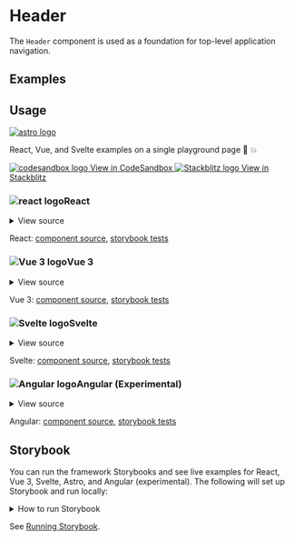 # Header

The `Header` component is used as a foundation for top-level application navigation.

<div class="mbs24"></div>

## Examples

<div class="mbe24"></div>

<HeaderExamples />

<script setup>
import HeaderExamples from '../../components/HeaderExamples.vue'
import { Alert } from "agnostic-vue";
</script>

<div class="mbe32"></div>

## Usage

<div class="flex items-center mbs40 mbe24">
  <a href="https://astro.build/" class="astro-logo-usage-wrap" target="_blank"><img class="astro-logo-usage" src="/images/astro-logo-light.svg" alt="astro logo"></a>
  <p class="mis16">React, Vue, and Svelte examples on a single playground page 🚀 💥</p>
</div>
<div class="playgrounds flex mbe32">
  <a class="btn btn-rounded" style="background-color: var(--agnostic-dark); color: var(--agnostic-light)" href="https://codesandbox.io/s/github/AgnosticUI/agnosticui/tree/master/playgrounds/Header?file=/README.md" target="_blank">
    <img src="/images/codesandbox.svg" alt="codesandbox logo" class="mie8"> View in CodeSandbox
  </a>
  <a class="btn btn-rounded" style="background-color: var(--agnostic-primary); color: var(--agnostic-light)" href="https://stackblitz.com/github/AgnosticUI/agnosticui/tree/master/playgrounds/Header?file=/README.md" target="_blank">
    <img src="/images/stackblitz.svg" alt="Stackblitz logo" class="mie4"> View in Stackblitz
  </a>
</div>

<div class="flex">
  <h3 id="react" tabindex="-1">
    <img src="/images/React-icon.svg" alt="react logo">React
  </h3>
</div>

<details class="disclose disclose-bordered">
<summary class="disclose-title">View source</summary>

```jsx
import "agnostic-react/dist/common.min.css";
import "agnostic-react/dist/esm/index.css";
import { Header, HeaderNav, HeaderNavItem } from "agnostic-react";
export const YourComponent = () => (
  <>
    <Header>
      <>
        <a href="https://web.dev/">web.dev</a>
        <HeaderNav>
          <HeaderNavItem>
            <a href="https://css-tricks.com/">CSS-Tricks</a>
          </HeaderNavItem>
          <HeaderNavItem>
            <a href="https://developer.mozilla.org/en-US/">MDN</a>
          </HeaderNavItem>
        </HeaderNav>
        <a href="https://www.freecodecamp.org/">freeCodeCamp</a>
      </>
    </Header>
    <h3 class="mbs40 mbe12">Header content justify left</h3>
    <p class="mbe24">Pass in <code>isHeaderContentStart</code> and apply a global CSS class with
      <code>flex-grow: 0</code> on mobile (so it will stack as column), and <code>flex-grow: 1</code>
      at a breakpoint of your choosing to push other content over. Inspect <code>.header-flex-fill</code>
      in devtools to see an example.
    </p>
    <Header isHeaderContentStart>
      <>
        <a href="https://web.dev/">web.dev</a>
        <HeaderNav css="header-flex-fill">
          <HeaderNavItem>
            <a href="https://css-tricks.com/">CSS-Tricks</a>
          </HeaderNavItem>
          <HeaderNavItem>
            <a href="https://developer.mozilla.org/en-US/">MDN</a>
          </HeaderNavItem>
        </HeaderNav>
        <a href="https://www.freecodecamp.org/">freeCodeCamp</a>
      </>
    </Header>
    <h3 class="mbs40 mbe12">Header content justify right</h3>
    <p class="mbe24">Pass in <code>isHeaderContentEnd</code> and apply
      <code>flex-fill</code> to the <code>logoleft</code> content so grows (pushes content over).
    </p>
    <Header isHeaderContentEnd>
      <>
        <a class="flex-fill" href="https://web.dev/">web.dev</a>
        <HeaderNav css="header-mbe16">
          <HeaderNavItem>
            <a href="https://css-tricks.com/">CSS-Tricks</a>
          </HeaderNavItem>
          <HeaderNavItem>
            <a href="https://developer.mozilla.org/en-US/">MDN</a>
          </HeaderNavItem>
        </HeaderNav>
        <a href="https://www.freecodecamp.org/">freeCodeCamp</a>
      </>
    </Header>
  </>
)
```
</details>

React: [component source](https://github.com/AgnosticUI/agnosticui/blob/master/agnostic-react/src/Header.tsx), [storybook tests](https://github.com/AgnosticUI/agnosticui/blob/master/agnostic-react/src/stories/Header.stories.tsx)

<div class="mbe32"></div>

<div class="flex">
  <h3 id="vue-3" tabindex="-1">
    <img src="/images/Vue-icon.svg" alt="Vue 3 logo">Vue 3
  </h3>
</div>

<details class="disclose disclose-bordered">
<summary class="disclose-title">View source</summary>

```vue
<script setup>
// Import AgnosticUI global common & component CSS
import "agnostic-vue/dist/common.min.css";
import "agnostic-vue/dist/index.css";
import { Header, HeaderNav, HeaderNavItem } from "agnostic-vue";
</script>
<template>
  <h3 class="mbe12">Header defaults to space between</h3>
  <Header>
    <template v-slot:logoleft>
      <a href="https://web.dev/">web.dev</a>
    </template>
    <template v-slot:headernav>
      <HeaderNav>
        <HeaderNavItem>
          <a href="https://css-tricks.com/">CSS-Tricks</a>
        </HeaderNavItem>
        <HeaderNavItem>
          <a href="https://developer.mozilla.org/en-US/">MDN</a>
        </HeaderNavItem>
      </HeaderNav>
    </template>
    <template v-slot:logoright>
      <a href="https://www.freecodecamp.org/">freeCodeCamp</a>
    </template>
  </Header>
  <h3 class="mbe12">Header content justify left</h3>
  <p class="mbe16">Pass in <code>isHeaderContentStart</code> and apply a global CSS class with
    <code>flex-grow: 0</code> on mobile (so it will stack as column), and <code>flex-grow: 1</code>
    at a breakpoint of your choosing to push other content over. Inspect <code>.header-flex-fill</code>
    in devtools to see an example.
  </p>
  <Header isHeaderContentStart>
    <template v-slot:logoleft>
      <a href="https://web.dev/">web.dev</a>
    </template>
    <template v-slot:headernav>
      <HeaderNav css="header-flex-fill">
        <HeaderNavItem>
          <a href="https://css-tricks.com/">CSS-Tricks</a>
        </HeaderNavItem>
        <HeaderNavItem>
          <a href="https://developer.mozilla.org/en-US/">MDN</a>
        </HeaderNavItem>
      </HeaderNav>
    </template>
    <template v-slot:logoright>
      <a href="https://www.freecodecamp.org/">freeCodeCamp</a>
    </template>
  </Header>
  <h3 class="mbe12">Header content justify right</h3>
  <p class="mbe16">Pass in <code>isHeaderContentEnd</code> and apply
    <code>flex-fill</code> to the <code>logoleft</code> content so grows (pushes content over).
  </p>
  <Header isHeaderContentEnd>
    <template v-slot:logoleft>
      <a
        class="flex-fill"
        href="https://web.dev/"
      >web.dev</a>
    </template>
    <template v-slot:headernav>
      <HeaderNav css="header-mbe16">
        <HeaderNavItem>
          <a href="https://css-tricks.com/">CSS-Tricks</a>
        </HeaderNavItem>
        <HeaderNavItem>
          <a href="https://developer.mozilla.org/en-US/">MDN</a>
        </HeaderNavItem>
      </HeaderNav>
    </template>
    <template v-slot:logoright>
      <a href="https://www.freecodecamp.org/">freeCodeCamp</a>
    </template>
  </Header> 
</template>
```
</details>

Vue 3: [component source](https://github.com/AgnosticUI/agnosticui/blob/master/agnostic-vue/src/components/Header.vue), [storybook tests](https://github.com/AgnosticUI/agnosticui/blob/master/agnostic-vue/src/stories/Header.stories.js)

<div class="mbe24"></div>

<div class="flex">
  <h3 id="svelte" tabindex="-1">
    <img src="/images/Svelte-icon.svg" alt="Svelte logo">Svelte
  </h3>
</div>

<details class="disclose disclose-bordered">
<summary class="disclose-title">View source</summary>

```html
<script>
  import 'agnostic-svelte/css/common.min.css';
	import {
		Header,
		HeaderNav,
		HeaderNavItem,
	} from 'agnostic-svelte';
</script>
<div class="container">
	<Header>
		<div slot="logoleft">logo left</div>
		<HeaderNav css="nav-overrides">
			<HeaderNavItem><a href="#home">Home</a></HeaderNavItem>
			<HeaderNavItem><a href="#products">Products</a></HeaderNavItem>
			<HeaderNavItem><a href="#services">Services</a></HeaderNavItem>
			<HeaderNavItem><a href="#about">About</a></HeaderNavItem>
		</HeaderNav>
		<div slot="logoright">logo right</div>
	</Header>
</div>
<div class="container">
  <h3 class="mbs40 mbe12">Header content justify left</h3>
  <p class="mbe24">Pass in <code>isHeaderContentStart</code> and apply a global CSS class with
    <code>flex-grow: 0</code> on mobile (so it will stack as column), and <code>flex-grow: 1</code>
    at a breakpoint of your choosing to push other content over. Inspect <code>.header-flex-fill</code>
    in devtools to see an example.
  </p>	
  <Header isHeaderContentStart="{true}">
    <div slot="logoleft"><a href="https://www.w3.org/">w3</a></div>
    <HeaderNav css="header-flex-fill">
      <HeaderNavItem><a href="https://web.dev/">web.dev</a></HeaderNavItem>
      <HeaderNavItem>
        <a href="https://css-tricks.com/">CSS-Tricks</a>
      </HeaderNavItem>
      <HeaderNavItem>
        <a href="https://developer.mozilla.org/en-US/">MDN</a>
      </HeaderNavItem>
      <HeaderNavItem>
        <a href="https://www.freecodecamp.org/">freeCodeCamp</a>
      </HeaderNavItem>
    </HeaderNav>
    <div slot="logoright">
      <a href="https://www.w3.org/TR/wai-aria-practices-1.1/">wai-aria</a>
    </div>
  </Header>
</div>
<div class="container">
  <h3 class="mbs40 mbe12">Header content justify right</h3>
  <p class="mbe24">Pass in <code>isHeaderContentEnd</code> and apply
    <code>flex-fill</code> to the <code>logoleft</code> content so grows (pushes content over).
  </p>
  <Header isHeaderContentEnd="{true}">
    <a class="flex-fill" href="https://web.dev/">web.dev</a>
    <HeaderNav css="header-mbe16">
      <HeaderNavItem><a href="https://web.dev/">web.dev</a></HeaderNavItem>
      <HeaderNavItem>
        <a href="https://css-tricks.com/">CSS-Tricks</a>
      </HeaderNavItem>
      <HeaderNavItem>
        <a href="https://developer.mozilla.org/en-US/">MDN</a>
      </HeaderNavItem>
      <HeaderNavItem>
        <a href="https://www.freecodecamp.org/">freeCodeCamp</a>
      </HeaderNavItem>
    </HeaderNav>
    <div slot="logoright">
      <a href="https://www.w3.org/TR/wai-aria-practices-1.1/">wai-aria</a>
    </div>
  </Header>
</div>
```
</details>

Svelte: [component source](https://github.com/AgnosticUI/agnosticui/blob/master/agnostic-svelte/src/lib/components/Header/Header.svelte), [storybook tests](https://github.com/AgnosticUI/agnosticui/blob/master/agnostic-svelte/src/lib/components/Header/Header.stories.js)

<div class="mbe24"></div>

<div class="flex">
  <h3 id="angular" tabindex="-1">
    <img src="/images/Angular-icon.svg" alt="Angular logo">Angular (Experimental)
  </h3>
</div>

<details class="disclose disclose-bordered">
<summary class="disclose-title">View source</summary>

In your Angular configuration (likely `angular.json`) ensure you're including
the common AgnosticUI styles:

<div class="mbe16"></div>

` "styles": ["agnostic-angular/common.min.css"],`

<div class="mbe24"></div>

Add AgnosticUI's `AgModule` module:

```js{3,9}
import { NgModule } from '@angular/core';
import { BrowserModule } from '@angular/platform-browser';
import { AgModule } from 'agnostic-angular';

import { AppComponent } from './app.component';

@NgModule({
  declarations: [AppComponent],
  imports: [BrowserModule, AgModule],
  providers: [],
  bootstrap: [AppComponent],
})
export class AppModule {}
```

Now you can use in your components:

```js
import { Component } from '@angular/core';

@Component({
  selector: 'your-component',
  template: `<section>
    <ag-header>
      <a href="https://web.dev/">web.dev</a>
      <ag-header-nav>
        <ag-header-nav-item class="mie12">
          <a href="https://css-tricks.com/">CSS-Tricks</a>
        </ag-header-nav-item>
        <ag-header-nav-item class="mis12 mie16">
          <a href="https://developer.mozilla.org/en-US/">MDN</a>
        </ag-header-nav-item>
      </ag-header-nav>
      <a href="https://www.freecodecamp.org/">freeCodeCamp</a>
    </ag-header>
    <ag-header [isHeaderContentStart]="true">
      <a href="https://web.dev/">web.dev</a>
      <ag-header-nav css="header-flex-fill">
        <ag-header-nav-item class="mie12">
          <a href="https://css-tricks.com/">CSS-Tricks</a>
        </ag-header-nav-item>
        <ag-header-nav-item class="mis12 mie16">
          <a href="https://developer.mozilla.org/en-US/">MDN</a>
        </ag-header-nav-item>
      </ag-header-nav>
      <a href="https://www.freecodecamp.org/">freeCodeCamp</a>
    </ag-header>
    <ag-header [isHeaderContentEnd]="true">
      <a class="flex-fill"
         href="https://web.dev/">web.dev</a>
      <ag-header-nav>
        <ag-header-nav-item>
          <a href="https://css-tricks.com/">CSS-Tricks</a>
        </ag-header-nav-item>
        <ag-header-nav-item css="header-mbe16">
          <a href="https://developer.mozilla.org/en-US/">MDN</a>
        </ag-header-nav-item>
      </ag-header-nav>
      <a href="https://www.freecodecamp.org/">freeCodeCamp</a>
    </ag-header>
  </section>`,
})
export class YourComponent {}
```
</details>

Angular: [component source](https://github.com/AgnosticUI/agnosticui/blob/master/agnostic-angular/libs/ag/src/lib/header.component.ts), [storybook tests](https://github.com/AgnosticUI/agnosticui/blob/master/agnostic-angular/libs/ag/src/lib/header.component.stories.ts)

<div class="mbe32"></div>

## Storybook

You can run the framework Storybooks and see live examples for React, Vue 3, Svelte, Astro, and Angular (experimental). The following will set up Storybook and run locally:

<details class="mbs24 mbe24 disclose disclose-bordered">
<summary class="disclose-title">How to run Storybook</summary>

```shell
git clone git@github.com:AgnosticUI/agnosticui.git
cd agnosticui/<PACKAGE_NAME> && npm i # e.g. cd agnosticui/agnostic-react && npm i
npm run storybook
```
</details>

See [Running Storybook](https://github.com/AgnosticUI/agnosticui/blob/master/CONTRIBUTING.md#usage).

